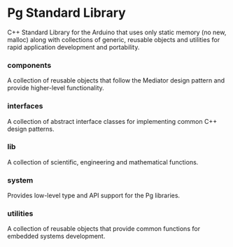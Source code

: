 # Pg Standard Library
C++ Standard Library for the Arduino that uses only static memory (no new, malloc) along with collections of generic, reusable objects and utilities for rapid application development and portability.


### components
A collection of reusable objects that follow the Mediator design pattern and provide higher-level functionality.

### interfaces 
A collection of abstract interface classes for implementing common C++ design patterns.

### lib
A collection of scientific, engineering and mathematical functions. 

### system
Provides low-level type and API support for the Pg libraries.

### utilities
A collection of reusable objects that provide common functions for embedded systems development.


